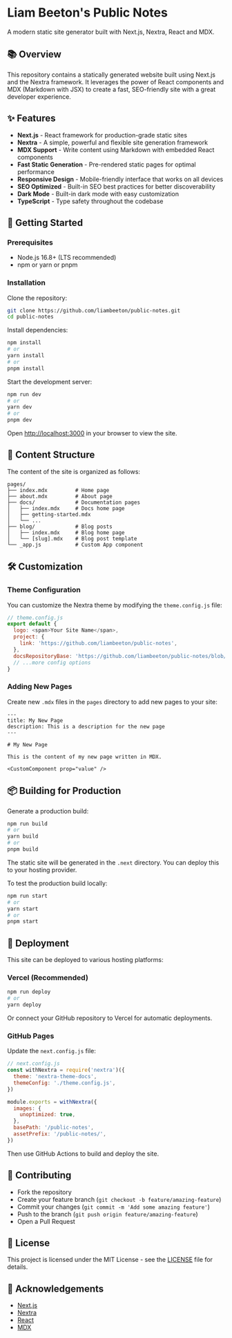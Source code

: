 # Liam Beeton's Public Notes

A modern static site generator built with Next.js, Nextra, React and MDX.

## 📚 Overview

This repository contains a statically generated website built using Next.js and the Nextra framework. It leverages the power of React components and MDX (Markdown with JSX) to create a fast, SEO-friendly site with a great developer experience.

## ✨ Features

- **Next.js** - React framework for production-grade static sites
- **Nextra** - A simple, powerful and flexible site generation framework
- **MDX Support** - Write content using Markdown with embedded React components
- **Fast Static Generation** - Pre-rendered static pages for optimal performance
- **Responsive Design** - Mobile-friendly interface that works on all devices
- **SEO Optimized** - Built-in SEO best practices for better discoverability
- **Dark Mode** - Built-in dark mode with easy customization
- **TypeScript** - Type safety throughout the codebase

## 🚀 Getting Started

### Prerequisites

- Node.js 16.8+ (LTS recommended)
- npm or yarn or pnpm

### Installation

Clone the repository:

```bash
git clone https://github.com/liambeeton/public-notes.git
cd public-notes
```

Install dependencies:

```bash
npm install
# or
yarn install
# or
pnpm install
```

Start the development server:

```bash
npm run dev
# or
yarn dev
# or
pnpm dev
```

Open [http://localhost:3000](http://localhost:3000) in your browser to view the site.

## 📝 Content Structure

The content of the site is organized as follows:

```
pages/
├── index.mdx         # Home page
├── about.mdx         # About page
├── docs/             # Documentation pages
│   ├── index.mdx     # Docs home page
│   ├── getting-started.mdx
│   └── ...
├── blog/             # Blog posts
│   ├── index.mdx     # Blog home page
│   └── [slug].mdx    # Blog post template
└── _app.js           # Custom App component
```

## 🛠️ Customization

### Theme Configuration

You can customize the Nextra theme by modifying the `theme.config.js` file:

```javascript
// theme.config.js
export default {
  logo: <span>Your Site Name</span>,
  project: {
    link: 'https://github.com/liambeeton/public-notes',
  },
  docsRepositoryBase: 'https://github.com/liambeeton/public-notes/blob/main',
  // ...more config options
}
```

### Adding New Pages

Create new `.mdx` files in the `pages` directory to add new pages to your site:

```mdx
---
title: My New Page
description: This is a description for the new page
---

# My New Page

This is the content of my new page written in MDX.

<CustomComponent prop="value" />
```

## 📦 Building for Production

Generate a production build:

```bash
npm run build
# or
yarn build
# or
pnpm build
```

The static site will be generated in the `.next` directory. You can deploy this to your hosting provider.

To test the production build locally:

```bash
npm run start
# or
yarn start
# or
pnpm start
```

## 🚢 Deployment

This site can be deployed to various hosting platforms:

### Vercel (Recommended)

```bash
npm run deploy
# or
yarn deploy
```

Or connect your GitHub repository to Vercel for automatic deployments.

### GitHub Pages

Update the `next.config.js` file:

```javascript
// next.config.js
const withNextra = require('nextra')({
  theme: 'nextra-theme-docs',
  themeConfig: './theme.config.js',
})

module.exports = withNextra({
  images: {
    unoptimized: true,
  },
  basePath: '/public-notes',
  assetPrefix: '/public-notes/',
})
```

Then use GitHub Actions to build and deploy the site.

## 🤝 Contributing

- Fork the repository
- Create your feature branch (`git checkout -b feature/amazing-feature`)
- Commit your changes (`git commit -m 'Add some amazing feature'`)
- Push to the branch (`git push origin feature/amazing-feature`)
- Open a Pull Request

## 📄 License

This project is licensed under the MIT License - see the [LICENSE](LICENSE) file for details.

## 🙏 Acknowledgements

- [Next.js](https://nextjs.org/)
- [Nextra](https://nextra.site/)
- [React](https://reactjs.org/)
- [MDX](https://mdxjs.com/)
